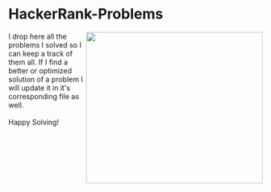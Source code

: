 ﻿# HackerRank-Problems

<img src="https://repository-images.githubusercontent.com/534662046/b98d4846-3da5-4067-9087-d1afa757feb1" width="350" height="300" align="right"> I drop here all the problems I solved so I can keep a track of them all. If I find a better or optimized solution of a problem I will update it in it's corresponding file as well. <br>
<br>
Happy Solving!
